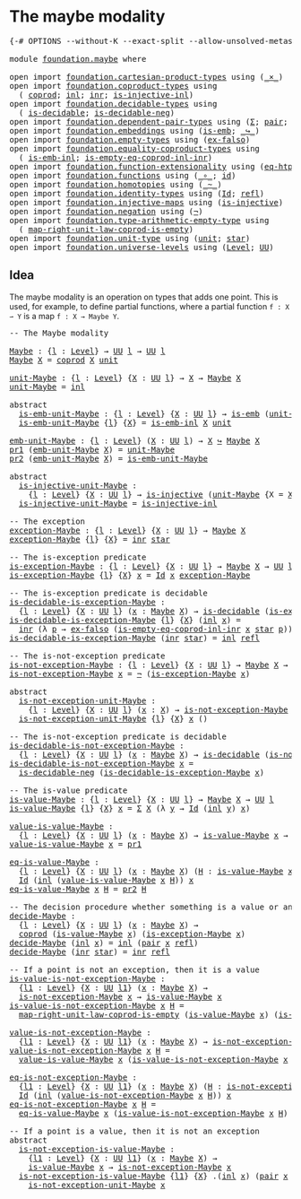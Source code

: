 # The maybe modality

<pre class="Agda"><a id="31" class="Symbol">{-#</a> <a id="35" class="Keyword">OPTIONS</a> <a id="43" class="Pragma">--without-K</a> <a id="55" class="Pragma">--exact-split</a> <a id="69" class="Pragma">--allow-unsolved-metas</a> <a id="92" class="Symbol">#-}</a>

<a id="97" class="Keyword">module</a> <a id="104" href="foundation.maybe.html" class="Module">foundation.maybe</a> <a id="121" class="Keyword">where</a>

<a id="128" class="Keyword">open</a> <a id="133" class="Keyword">import</a> <a id="140" href="foundation.cartesian-product-types.html" class="Module">foundation.cartesian-product-types</a> <a id="175" class="Keyword">using</a> <a id="181" class="Symbol">(</a><a id="182" href="foundation-core.cartesian-product-types.html#577" class="Function Operator">_×_</a><a id="185" class="Symbol">)</a>
<a id="187" class="Keyword">open</a> <a id="192" class="Keyword">import</a> <a id="199" href="foundation.coproduct-types.html" class="Module">foundation.coproduct-types</a> <a id="226" class="Keyword">using</a>
  <a id="234" class="Symbol">(</a> <a id="236" href="foundation.coproduct-types.html#1168" class="Datatype">coprod</a><a id="242" class="Symbol">;</a> <a id="244" href="foundation.coproduct-types.html#1239" class="InductiveConstructor">inl</a><a id="247" class="Symbol">;</a> <a id="249" href="foundation.coproduct-types.html#1262" class="InductiveConstructor">inr</a><a id="252" class="Symbol">;</a> <a id="254" href="foundation.coproduct-types.html#2175" class="Function">is-injective-inl</a><a id="270" class="Symbol">)</a>
<a id="272" class="Keyword">open</a> <a id="277" class="Keyword">import</a> <a id="284" href="foundation.decidable-types.html" class="Module">foundation.decidable-types</a> <a id="311" class="Keyword">using</a>
  <a id="319" class="Symbol">(</a> <a id="321" href="foundation.decidable-types.html#1741" class="Function">is-decidable</a><a id="333" class="Symbol">;</a> <a id="335" href="foundation.decidable-types.html#5067" class="Function">is-decidable-neg</a><a id="351" class="Symbol">)</a>
<a id="353" class="Keyword">open</a> <a id="358" class="Keyword">import</a> <a id="365" href="foundation.dependent-pair-types.html" class="Module">foundation.dependent-pair-types</a> <a id="397" class="Keyword">using</a> <a id="403" class="Symbol">(</a><a id="404" href="foundation-core.dependent-pair-types.html#502" class="Record">Σ</a><a id="405" class="Symbol">;</a> <a id="407" href="foundation-core.dependent-pair-types.html#575" class="InductiveConstructor">pair</a><a id="411" class="Symbol">;</a> <a id="413" href="foundation-core.dependent-pair-types.html#592" class="Field">pr1</a><a id="416" class="Symbol">;</a> <a id="418" href="foundation-core.dependent-pair-types.html#604" class="Field">pr2</a><a id="421" class="Symbol">)</a>
<a id="423" class="Keyword">open</a> <a id="428" class="Keyword">import</a> <a id="435" href="foundation.embeddings.html" class="Module">foundation.embeddings</a> <a id="457" class="Keyword">using</a> <a id="463" class="Symbol">(</a><a id="464" href="foundation-core.embeddings.html#980" class="Function">is-emb</a><a id="470" class="Symbol">;</a> <a id="472" href="foundation-core.embeddings.html#1062" class="Function Operator">_↪_</a><a id="475" class="Symbol">)</a>
<a id="477" class="Keyword">open</a> <a id="482" class="Keyword">import</a> <a id="489" href="foundation.empty-types.html" class="Module">foundation.empty-types</a> <a id="512" class="Keyword">using</a> <a id="518" class="Symbol">(</a><a id="519" href="foundation-core.empty-types.html#1150" class="Function">ex-falso</a><a id="527" class="Symbol">)</a>
<a id="529" class="Keyword">open</a> <a id="534" class="Keyword">import</a> <a id="541" href="foundation.equality-coproduct-types.html" class="Module">foundation.equality-coproduct-types</a> <a id="577" class="Keyword">using</a>
  <a id="585" class="Symbol">(</a> <a id="587" href="foundation.equality-coproduct-types.html#8465" class="Function">is-emb-inl</a><a id="597" class="Symbol">;</a> <a id="599" href="foundation.equality-coproduct-types.html#6014" class="Function">is-empty-eq-coprod-inl-inr</a><a id="625" class="Symbol">)</a>
<a id="627" class="Keyword">open</a> <a id="632" class="Keyword">import</a> <a id="639" href="foundation.function-extensionality.html" class="Module">foundation.function-extensionality</a> <a id="674" class="Keyword">using</a> <a id="680" class="Symbol">(</a><a id="681" href="foundation.function-extensionality.html#1446" class="Function">eq-htpy</a><a id="688" class="Symbol">)</a>
<a id="690" class="Keyword">open</a> <a id="695" class="Keyword">import</a> <a id="702" href="foundation.functions.html" class="Module">foundation.functions</a> <a id="723" class="Keyword">using</a> <a id="729" class="Symbol">(</a><a id="730" href="foundation-core.functions.html#407" class="Function Operator">_∘_</a><a id="733" class="Symbol">;</a> <a id="735" href="foundation-core.functions.html#309" class="Function">id</a><a id="737" class="Symbol">)</a>
<a id="739" class="Keyword">open</a> <a id="744" class="Keyword">import</a> <a id="751" href="foundation.homotopies.html" class="Module">foundation.homotopies</a> <a id="773" class="Keyword">using</a> <a id="779" class="Symbol">(</a><a id="780" href="foundation-core.homotopies.html#467" class="Function Operator">_~_</a><a id="783" class="Symbol">)</a>
<a id="785" class="Keyword">open</a> <a id="790" class="Keyword">import</a> <a id="797" href="foundation.identity-types.html" class="Module">foundation.identity-types</a> <a id="823" class="Keyword">using</a> <a id="829" class="Symbol">(</a><a id="830" href="foundation-core.identity-types.html#641" class="Datatype">Id</a><a id="832" class="Symbol">;</a> <a id="834" href="foundation-core.identity-types.html#694" class="InductiveConstructor">refl</a><a id="838" class="Symbol">)</a>
<a id="840" class="Keyword">open</a> <a id="845" class="Keyword">import</a> <a id="852" href="foundation.injective-maps.html" class="Module">foundation.injective-maps</a> <a id="878" class="Keyword">using</a> <a id="884" class="Symbol">(</a><a id="885" href="foundation.injective-maps.html#1295" class="Function">is-injective</a><a id="897" class="Symbol">)</a>
<a id="899" class="Keyword">open</a> <a id="904" class="Keyword">import</a> <a id="911" href="foundation.negation.html" class="Module">foundation.negation</a> <a id="931" class="Keyword">using</a> <a id="937" class="Symbol">(</a><a id="938" href="foundation-core.negation.html#452" class="Function">¬</a><a id="939" class="Symbol">)</a>
<a id="941" class="Keyword">open</a> <a id="946" class="Keyword">import</a> <a id="953" href="foundation.type-arithmetic-empty-type.html" class="Module">foundation.type-arithmetic-empty-type</a> <a id="991" class="Keyword">using</a>
  <a id="999" class="Symbol">(</a> <a id="1001" href="foundation.type-arithmetic-empty-type.html#7685" class="Function">map-right-unit-law-coprod-is-empty</a><a id="1035" class="Symbol">)</a>
<a id="1037" class="Keyword">open</a> <a id="1042" class="Keyword">import</a> <a id="1049" href="foundation.unit-type.html" class="Module">foundation.unit-type</a> <a id="1070" class="Keyword">using</a> <a id="1076" class="Symbol">(</a><a id="1077" href="foundation.unit-type.html#975" class="Datatype">unit</a><a id="1081" class="Symbol">;</a> <a id="1083" href="foundation.unit-type.html#999" class="InductiveConstructor">star</a><a id="1087" class="Symbol">)</a>
<a id="1089" class="Keyword">open</a> <a id="1094" class="Keyword">import</a> <a id="1101" href="foundation.universe-levels.html" class="Module">foundation.universe-levels</a> <a id="1128" class="Keyword">using</a> <a id="1134" class="Symbol">(</a><a id="1135" href="Agda.Primitive.html#597" class="Postulate">Level</a><a id="1140" class="Symbol">;</a> <a id="1142" href="foundation-core.universe-levels.html#222" class="Primitive">UU</a><a id="1144" class="Symbol">)</a>
</pre>
## Idea

The maybe modality is an operation on types that adds one point. This is used, for example, to define partial functions, where a partial function `f : X ⇀ Y` is a map `f : X → Maybe Y`.

<pre class="Agda"><a id="1355" class="Comment">-- The Maybe modality</a>

<a id="Maybe"></a><a id="1378" href="foundation.maybe.html#1378" class="Function">Maybe</a> <a id="1384" class="Symbol">:</a> <a id="1386" class="Symbol">{</a><a id="1387" href="foundation.maybe.html#1387" class="Bound">l</a> <a id="1389" class="Symbol">:</a> <a id="1391" href="Agda.Primitive.html#597" class="Postulate">Level</a><a id="1396" class="Symbol">}</a> <a id="1398" class="Symbol">→</a> <a id="1400" href="foundation-core.universe-levels.html#222" class="Primitive">UU</a> <a id="1403" href="foundation.maybe.html#1387" class="Bound">l</a> <a id="1405" class="Symbol">→</a> <a id="1407" href="foundation-core.universe-levels.html#222" class="Primitive">UU</a> <a id="1410" href="foundation.maybe.html#1387" class="Bound">l</a>
<a id="1412" href="foundation.maybe.html#1378" class="Function">Maybe</a> <a id="1418" href="foundation.maybe.html#1418" class="Bound">X</a> <a id="1420" class="Symbol">=</a> <a id="1422" href="foundation.coproduct-types.html#1168" class="Datatype">coprod</a> <a id="1429" href="foundation.maybe.html#1418" class="Bound">X</a> <a id="1431" href="foundation.unit-type.html#975" class="Datatype">unit</a>

<a id="unit-Maybe"></a><a id="1437" href="foundation.maybe.html#1437" class="Function">unit-Maybe</a> <a id="1448" class="Symbol">:</a> <a id="1450" class="Symbol">{</a><a id="1451" href="foundation.maybe.html#1451" class="Bound">l</a> <a id="1453" class="Symbol">:</a> <a id="1455" href="Agda.Primitive.html#597" class="Postulate">Level</a><a id="1460" class="Symbol">}</a> <a id="1462" class="Symbol">{</a><a id="1463" href="foundation.maybe.html#1463" class="Bound">X</a> <a id="1465" class="Symbol">:</a> <a id="1467" href="foundation-core.universe-levels.html#222" class="Primitive">UU</a> <a id="1470" href="foundation.maybe.html#1451" class="Bound">l</a><a id="1471" class="Symbol">}</a> <a id="1473" class="Symbol">→</a> <a id="1475" href="foundation.maybe.html#1463" class="Bound">X</a> <a id="1477" class="Symbol">→</a> <a id="1479" href="foundation.maybe.html#1378" class="Function">Maybe</a> <a id="1485" href="foundation.maybe.html#1463" class="Bound">X</a>
<a id="1487" href="foundation.maybe.html#1437" class="Function">unit-Maybe</a> <a id="1498" class="Symbol">=</a> <a id="1500" href="foundation.coproduct-types.html#1239" class="InductiveConstructor">inl</a>

<a id="1505" class="Keyword">abstract</a>
  <a id="is-emb-unit-Maybe"></a><a id="1516" href="foundation.maybe.html#1516" class="Function">is-emb-unit-Maybe</a> <a id="1534" class="Symbol">:</a> <a id="1536" class="Symbol">{</a><a id="1537" href="foundation.maybe.html#1537" class="Bound">l</a> <a id="1539" class="Symbol">:</a> <a id="1541" href="Agda.Primitive.html#597" class="Postulate">Level</a><a id="1546" class="Symbol">}</a> <a id="1548" class="Symbol">{</a><a id="1549" href="foundation.maybe.html#1549" class="Bound">X</a> <a id="1551" class="Symbol">:</a> <a id="1553" href="foundation-core.universe-levels.html#222" class="Primitive">UU</a> <a id="1556" href="foundation.maybe.html#1537" class="Bound">l</a><a id="1557" class="Symbol">}</a> <a id="1559" class="Symbol">→</a> <a id="1561" href="foundation-core.embeddings.html#980" class="Function">is-emb</a> <a id="1568" class="Symbol">(</a><a id="1569" href="foundation.maybe.html#1437" class="Function">unit-Maybe</a> <a id="1580" class="Symbol">{</a><a id="1581" class="Argument">X</a> <a id="1583" class="Symbol">=</a> <a id="1585" href="foundation.maybe.html#1549" class="Bound">X</a><a id="1586" class="Symbol">})</a>
  <a id="1591" href="foundation.maybe.html#1516" class="Function">is-emb-unit-Maybe</a> <a id="1609" class="Symbol">{</a><a id="1610" href="foundation.maybe.html#1610" class="Bound">l</a><a id="1611" class="Symbol">}</a> <a id="1613" class="Symbol">{</a><a id="1614" href="foundation.maybe.html#1614" class="Bound">X</a><a id="1615" class="Symbol">}</a> <a id="1617" class="Symbol">=</a> <a id="1619" href="foundation.equality-coproduct-types.html#8465" class="Function">is-emb-inl</a> <a id="1630" href="foundation.maybe.html#1614" class="Bound">X</a> <a id="1632" href="foundation.unit-type.html#975" class="Datatype">unit</a>

<a id="emb-unit-Maybe"></a><a id="1638" href="foundation.maybe.html#1638" class="Function">emb-unit-Maybe</a> <a id="1653" class="Symbol">:</a> <a id="1655" class="Symbol">{</a><a id="1656" href="foundation.maybe.html#1656" class="Bound">l</a> <a id="1658" class="Symbol">:</a> <a id="1660" href="Agda.Primitive.html#597" class="Postulate">Level</a><a id="1665" class="Symbol">}</a> <a id="1667" class="Symbol">(</a><a id="1668" href="foundation.maybe.html#1668" class="Bound">X</a> <a id="1670" class="Symbol">:</a> <a id="1672" href="foundation-core.universe-levels.html#222" class="Primitive">UU</a> <a id="1675" href="foundation.maybe.html#1656" class="Bound">l</a><a id="1676" class="Symbol">)</a> <a id="1678" class="Symbol">→</a> <a id="1680" href="foundation.maybe.html#1668" class="Bound">X</a> <a id="1682" href="foundation-core.embeddings.html#1062" class="Function Operator">↪</a> <a id="1684" href="foundation.maybe.html#1378" class="Function">Maybe</a> <a id="1690" href="foundation.maybe.html#1668" class="Bound">X</a>
<a id="1692" href="foundation-core.dependent-pair-types.html#592" class="Field">pr1</a> <a id="1696" class="Symbol">(</a><a id="1697" href="foundation.maybe.html#1638" class="Function">emb-unit-Maybe</a> <a id="1712" href="foundation.maybe.html#1712" class="Bound">X</a><a id="1713" class="Symbol">)</a> <a id="1715" class="Symbol">=</a> <a id="1717" href="foundation.maybe.html#1437" class="Function">unit-Maybe</a>
<a id="1728" href="foundation-core.dependent-pair-types.html#604" class="Field">pr2</a> <a id="1732" class="Symbol">(</a><a id="1733" href="foundation.maybe.html#1638" class="Function">emb-unit-Maybe</a> <a id="1748" href="foundation.maybe.html#1748" class="Bound">X</a><a id="1749" class="Symbol">)</a> <a id="1751" class="Symbol">=</a> <a id="1753" href="foundation.maybe.html#1516" class="Function">is-emb-unit-Maybe</a>

<a id="1772" class="Keyword">abstract</a>
  <a id="is-injective-unit-Maybe"></a><a id="1783" href="foundation.maybe.html#1783" class="Function">is-injective-unit-Maybe</a> <a id="1807" class="Symbol">:</a>
    <a id="1813" class="Symbol">{</a><a id="1814" href="foundation.maybe.html#1814" class="Bound">l</a> <a id="1816" class="Symbol">:</a> <a id="1818" href="Agda.Primitive.html#597" class="Postulate">Level</a><a id="1823" class="Symbol">}</a> <a id="1825" class="Symbol">{</a><a id="1826" href="foundation.maybe.html#1826" class="Bound">X</a> <a id="1828" class="Symbol">:</a> <a id="1830" href="foundation-core.universe-levels.html#222" class="Primitive">UU</a> <a id="1833" href="foundation.maybe.html#1814" class="Bound">l</a><a id="1834" class="Symbol">}</a> <a id="1836" class="Symbol">→</a> <a id="1838" href="foundation.injective-maps.html#1295" class="Function">is-injective</a> <a id="1851" class="Symbol">(</a><a id="1852" href="foundation.maybe.html#1437" class="Function">unit-Maybe</a> <a id="1863" class="Symbol">{</a><a id="1864" class="Argument">X</a> <a id="1866" class="Symbol">=</a> <a id="1868" href="foundation.maybe.html#1826" class="Bound">X</a><a id="1869" class="Symbol">})</a>
  <a id="1874" href="foundation.maybe.html#1783" class="Function">is-injective-unit-Maybe</a> <a id="1898" class="Symbol">=</a> <a id="1900" href="foundation.coproduct-types.html#2175" class="Function">is-injective-inl</a>

<a id="1918" class="Comment">-- The exception</a>
<a id="exception-Maybe"></a><a id="1935" href="foundation.maybe.html#1935" class="Function">exception-Maybe</a> <a id="1951" class="Symbol">:</a> <a id="1953" class="Symbol">{</a><a id="1954" href="foundation.maybe.html#1954" class="Bound">l</a> <a id="1956" class="Symbol">:</a> <a id="1958" href="Agda.Primitive.html#597" class="Postulate">Level</a><a id="1963" class="Symbol">}</a> <a id="1965" class="Symbol">{</a><a id="1966" href="foundation.maybe.html#1966" class="Bound">X</a> <a id="1968" class="Symbol">:</a> <a id="1970" href="foundation-core.universe-levels.html#222" class="Primitive">UU</a> <a id="1973" href="foundation.maybe.html#1954" class="Bound">l</a><a id="1974" class="Symbol">}</a> <a id="1976" class="Symbol">→</a> <a id="1978" href="foundation.maybe.html#1378" class="Function">Maybe</a> <a id="1984" href="foundation.maybe.html#1966" class="Bound">X</a>
<a id="1986" href="foundation.maybe.html#1935" class="Function">exception-Maybe</a> <a id="2002" class="Symbol">{</a><a id="2003" href="foundation.maybe.html#2003" class="Bound">l</a><a id="2004" class="Symbol">}</a> <a id="2006" class="Symbol">{</a><a id="2007" href="foundation.maybe.html#2007" class="Bound">X</a><a id="2008" class="Symbol">}</a> <a id="2010" class="Symbol">=</a> <a id="2012" href="foundation.coproduct-types.html#1262" class="InductiveConstructor">inr</a> <a id="2016" href="foundation.unit-type.html#999" class="InductiveConstructor">star</a>

<a id="2022" class="Comment">-- The is-exception predicate</a>
<a id="is-exception-Maybe"></a><a id="2052" href="foundation.maybe.html#2052" class="Function">is-exception-Maybe</a> <a id="2071" class="Symbol">:</a> <a id="2073" class="Symbol">{</a><a id="2074" href="foundation.maybe.html#2074" class="Bound">l</a> <a id="2076" class="Symbol">:</a> <a id="2078" href="Agda.Primitive.html#597" class="Postulate">Level</a><a id="2083" class="Symbol">}</a> <a id="2085" class="Symbol">{</a><a id="2086" href="foundation.maybe.html#2086" class="Bound">X</a> <a id="2088" class="Symbol">:</a> <a id="2090" href="foundation-core.universe-levels.html#222" class="Primitive">UU</a> <a id="2093" href="foundation.maybe.html#2074" class="Bound">l</a><a id="2094" class="Symbol">}</a> <a id="2096" class="Symbol">→</a> <a id="2098" href="foundation.maybe.html#1378" class="Function">Maybe</a> <a id="2104" href="foundation.maybe.html#2086" class="Bound">X</a> <a id="2106" class="Symbol">→</a> <a id="2108" href="foundation-core.universe-levels.html#222" class="Primitive">UU</a> <a id="2111" href="foundation.maybe.html#2074" class="Bound">l</a>
<a id="2113" href="foundation.maybe.html#2052" class="Function">is-exception-Maybe</a> <a id="2132" class="Symbol">{</a><a id="2133" href="foundation.maybe.html#2133" class="Bound">l</a><a id="2134" class="Symbol">}</a> <a id="2136" class="Symbol">{</a><a id="2137" href="foundation.maybe.html#2137" class="Bound">X</a><a id="2138" class="Symbol">}</a> <a id="2140" href="foundation.maybe.html#2140" class="Bound">x</a> <a id="2142" class="Symbol">=</a> <a id="2144" href="foundation-core.identity-types.html#641" class="Datatype">Id</a> <a id="2147" href="foundation.maybe.html#2140" class="Bound">x</a> <a id="2149" href="foundation.maybe.html#1935" class="Function">exception-Maybe</a>

<a id="2166" class="Comment">-- The is-exception predicate is decidable</a>
<a id="is-decidable-is-exception-Maybe"></a><a id="2209" href="foundation.maybe.html#2209" class="Function">is-decidable-is-exception-Maybe</a> <a id="2241" class="Symbol">:</a>
  <a id="2245" class="Symbol">{</a><a id="2246" href="foundation.maybe.html#2246" class="Bound">l</a> <a id="2248" class="Symbol">:</a> <a id="2250" href="Agda.Primitive.html#597" class="Postulate">Level</a><a id="2255" class="Symbol">}</a> <a id="2257" class="Symbol">{</a><a id="2258" href="foundation.maybe.html#2258" class="Bound">X</a> <a id="2260" class="Symbol">:</a> <a id="2262" href="foundation-core.universe-levels.html#222" class="Primitive">UU</a> <a id="2265" href="foundation.maybe.html#2246" class="Bound">l</a><a id="2266" class="Symbol">}</a> <a id="2268" class="Symbol">(</a><a id="2269" href="foundation.maybe.html#2269" class="Bound">x</a> <a id="2271" class="Symbol">:</a> <a id="2273" href="foundation.maybe.html#1378" class="Function">Maybe</a> <a id="2279" href="foundation.maybe.html#2258" class="Bound">X</a><a id="2280" class="Symbol">)</a> <a id="2282" class="Symbol">→</a> <a id="2284" href="foundation.decidable-types.html#1741" class="Function">is-decidable</a> <a id="2297" class="Symbol">(</a><a id="2298" href="foundation.maybe.html#2052" class="Function">is-exception-Maybe</a> <a id="2317" href="foundation.maybe.html#2269" class="Bound">x</a><a id="2318" class="Symbol">)</a>
<a id="2320" href="foundation.maybe.html#2209" class="Function">is-decidable-is-exception-Maybe</a> <a id="2352" class="Symbol">{</a><a id="2353" href="foundation.maybe.html#2353" class="Bound">l</a><a id="2354" class="Symbol">}</a> <a id="2356" class="Symbol">{</a><a id="2357" href="foundation.maybe.html#2357" class="Bound">X</a><a id="2358" class="Symbol">}</a> <a id="2360" class="Symbol">(</a><a id="2361" href="foundation.coproduct-types.html#1239" class="InductiveConstructor">inl</a> <a id="2365" href="foundation.maybe.html#2365" class="Bound">x</a><a id="2366" class="Symbol">)</a> <a id="2368" class="Symbol">=</a>
  <a id="2372" href="foundation.coproduct-types.html#1262" class="InductiveConstructor">inr</a> <a id="2376" class="Symbol">(λ</a> <a id="2379" href="foundation.maybe.html#2379" class="Bound">p</a> <a id="2381" class="Symbol">→</a> <a id="2383" href="foundation-core.empty-types.html#1150" class="Function">ex-falso</a> <a id="2392" class="Symbol">(</a><a id="2393" href="foundation.equality-coproduct-types.html#6014" class="Function">is-empty-eq-coprod-inl-inr</a> <a id="2420" href="foundation.maybe.html#2365" class="Bound">x</a> <a id="2422" href="foundation.unit-type.html#999" class="InductiveConstructor">star</a> <a id="2427" href="foundation.maybe.html#2379" class="Bound">p</a><a id="2428" class="Symbol">))</a>
<a id="2431" href="foundation.maybe.html#2209" class="Function">is-decidable-is-exception-Maybe</a> <a id="2463" class="Symbol">(</a><a id="2464" href="foundation.coproduct-types.html#1262" class="InductiveConstructor">inr</a> <a id="2468" href="foundation.unit-type.html#999" class="InductiveConstructor">star</a><a id="2472" class="Symbol">)</a> <a id="2474" class="Symbol">=</a> <a id="2476" href="foundation.coproduct-types.html#1239" class="InductiveConstructor">inl</a> <a id="2480" href="foundation-core.identity-types.html#694" class="InductiveConstructor">refl</a>

<a id="2486" class="Comment">-- The is-not-exception predicate</a>
<a id="is-not-exception-Maybe"></a><a id="2520" href="foundation.maybe.html#2520" class="Function">is-not-exception-Maybe</a> <a id="2543" class="Symbol">:</a> <a id="2545" class="Symbol">{</a><a id="2546" href="foundation.maybe.html#2546" class="Bound">l</a> <a id="2548" class="Symbol">:</a> <a id="2550" href="Agda.Primitive.html#597" class="Postulate">Level</a><a id="2555" class="Symbol">}</a> <a id="2557" class="Symbol">{</a><a id="2558" href="foundation.maybe.html#2558" class="Bound">X</a> <a id="2560" class="Symbol">:</a> <a id="2562" href="foundation-core.universe-levels.html#222" class="Primitive">UU</a> <a id="2565" href="foundation.maybe.html#2546" class="Bound">l</a><a id="2566" class="Symbol">}</a> <a id="2568" class="Symbol">→</a> <a id="2570" href="foundation.maybe.html#1378" class="Function">Maybe</a> <a id="2576" href="foundation.maybe.html#2558" class="Bound">X</a> <a id="2578" class="Symbol">→</a> <a id="2580" href="foundation-core.universe-levels.html#222" class="Primitive">UU</a> <a id="2583" href="foundation.maybe.html#2546" class="Bound">l</a>
<a id="2585" href="foundation.maybe.html#2520" class="Function">is-not-exception-Maybe</a> <a id="2608" href="foundation.maybe.html#2608" class="Bound">x</a> <a id="2610" class="Symbol">=</a> <a id="2612" href="foundation-core.negation.html#452" class="Function">¬</a> <a id="2614" class="Symbol">(</a><a id="2615" href="foundation.maybe.html#2052" class="Function">is-exception-Maybe</a> <a id="2634" href="foundation.maybe.html#2608" class="Bound">x</a><a id="2635" class="Symbol">)</a>

<a id="2638" class="Keyword">abstract</a>
  <a id="is-not-exception-unit-Maybe"></a><a id="2649" href="foundation.maybe.html#2649" class="Function">is-not-exception-unit-Maybe</a> <a id="2677" class="Symbol">:</a>
    <a id="2683" class="Symbol">{</a><a id="2684" href="foundation.maybe.html#2684" class="Bound">l</a> <a id="2686" class="Symbol">:</a> <a id="2688" href="Agda.Primitive.html#597" class="Postulate">Level</a><a id="2693" class="Symbol">}</a> <a id="2695" class="Symbol">{</a><a id="2696" href="foundation.maybe.html#2696" class="Bound">X</a> <a id="2698" class="Symbol">:</a> <a id="2700" href="foundation-core.universe-levels.html#222" class="Primitive">UU</a> <a id="2703" href="foundation.maybe.html#2684" class="Bound">l</a><a id="2704" class="Symbol">}</a> <a id="2706" class="Symbol">(</a><a id="2707" href="foundation.maybe.html#2707" class="Bound">x</a> <a id="2709" class="Symbol">:</a> <a id="2711" href="foundation.maybe.html#2696" class="Bound">X</a><a id="2712" class="Symbol">)</a> <a id="2714" class="Symbol">→</a> <a id="2716" href="foundation.maybe.html#2520" class="Function">is-not-exception-Maybe</a> <a id="2739" class="Symbol">(</a><a id="2740" href="foundation.maybe.html#1437" class="Function">unit-Maybe</a> <a id="2751" href="foundation.maybe.html#2707" class="Bound">x</a><a id="2752" class="Symbol">)</a>
  <a id="2756" href="foundation.maybe.html#2649" class="Function">is-not-exception-unit-Maybe</a> <a id="2784" class="Symbol">{</a><a id="2785" href="foundation.maybe.html#2785" class="Bound">l</a><a id="2786" class="Symbol">}</a> <a id="2788" class="Symbol">{</a><a id="2789" href="foundation.maybe.html#2789" class="Bound">X</a><a id="2790" class="Symbol">}</a> <a id="2792" href="foundation.maybe.html#2792" class="Bound">x</a> <a id="2794" class="Symbol">()</a>

<a id="2798" class="Comment">-- The is-not-exception predicate is decidable</a>
<a id="is-decidable-is-not-exception-Maybe"></a><a id="2845" href="foundation.maybe.html#2845" class="Function">is-decidable-is-not-exception-Maybe</a> <a id="2881" class="Symbol">:</a>
  <a id="2885" class="Symbol">{</a><a id="2886" href="foundation.maybe.html#2886" class="Bound">l</a> <a id="2888" class="Symbol">:</a> <a id="2890" href="Agda.Primitive.html#597" class="Postulate">Level</a><a id="2895" class="Symbol">}</a> <a id="2897" class="Symbol">{</a><a id="2898" href="foundation.maybe.html#2898" class="Bound">X</a> <a id="2900" class="Symbol">:</a> <a id="2902" href="foundation-core.universe-levels.html#222" class="Primitive">UU</a> <a id="2905" href="foundation.maybe.html#2886" class="Bound">l</a><a id="2906" class="Symbol">}</a> <a id="2908" class="Symbol">(</a><a id="2909" href="foundation.maybe.html#2909" class="Bound">x</a> <a id="2911" class="Symbol">:</a> <a id="2913" href="foundation.maybe.html#1378" class="Function">Maybe</a> <a id="2919" href="foundation.maybe.html#2898" class="Bound">X</a><a id="2920" class="Symbol">)</a> <a id="2922" class="Symbol">→</a> <a id="2924" href="foundation.decidable-types.html#1741" class="Function">is-decidable</a> <a id="2937" class="Symbol">(</a><a id="2938" href="foundation.maybe.html#2520" class="Function">is-not-exception-Maybe</a> <a id="2961" href="foundation.maybe.html#2909" class="Bound">x</a><a id="2962" class="Symbol">)</a>
<a id="2964" href="foundation.maybe.html#2845" class="Function">is-decidable-is-not-exception-Maybe</a> <a id="3000" href="foundation.maybe.html#3000" class="Bound">x</a> <a id="3002" class="Symbol">=</a>
  <a id="3006" href="foundation.decidable-types.html#5067" class="Function">is-decidable-neg</a> <a id="3023" class="Symbol">(</a><a id="3024" href="foundation.maybe.html#2209" class="Function">is-decidable-is-exception-Maybe</a> <a id="3056" href="foundation.maybe.html#3000" class="Bound">x</a><a id="3057" class="Symbol">)</a>

<a id="3060" class="Comment">-- The is-value predicate</a>
<a id="is-value-Maybe"></a><a id="3086" href="foundation.maybe.html#3086" class="Function">is-value-Maybe</a> <a id="3101" class="Symbol">:</a> <a id="3103" class="Symbol">{</a><a id="3104" href="foundation.maybe.html#3104" class="Bound">l</a> <a id="3106" class="Symbol">:</a> <a id="3108" href="Agda.Primitive.html#597" class="Postulate">Level</a><a id="3113" class="Symbol">}</a> <a id="3115" class="Symbol">{</a><a id="3116" href="foundation.maybe.html#3116" class="Bound">X</a> <a id="3118" class="Symbol">:</a> <a id="3120" href="foundation-core.universe-levels.html#222" class="Primitive">UU</a> <a id="3123" href="foundation.maybe.html#3104" class="Bound">l</a><a id="3124" class="Symbol">}</a> <a id="3126" class="Symbol">→</a> <a id="3128" href="foundation.maybe.html#1378" class="Function">Maybe</a> <a id="3134" href="foundation.maybe.html#3116" class="Bound">X</a> <a id="3136" class="Symbol">→</a> <a id="3138" href="foundation-core.universe-levels.html#222" class="Primitive">UU</a> <a id="3141" href="foundation.maybe.html#3104" class="Bound">l</a>
<a id="3143" href="foundation.maybe.html#3086" class="Function">is-value-Maybe</a> <a id="3158" class="Symbol">{</a><a id="3159" href="foundation.maybe.html#3159" class="Bound">l</a><a id="3160" class="Symbol">}</a> <a id="3162" class="Symbol">{</a><a id="3163" href="foundation.maybe.html#3163" class="Bound">X</a><a id="3164" class="Symbol">}</a> <a id="3166" href="foundation.maybe.html#3166" class="Bound">x</a> <a id="3168" class="Symbol">=</a> <a id="3170" href="foundation-core.dependent-pair-types.html#502" class="Record">Σ</a> <a id="3172" href="foundation.maybe.html#3163" class="Bound">X</a> <a id="3174" class="Symbol">(λ</a> <a id="3177" href="foundation.maybe.html#3177" class="Bound">y</a> <a id="3179" class="Symbol">→</a> <a id="3181" href="foundation-core.identity-types.html#641" class="Datatype">Id</a> <a id="3184" class="Symbol">(</a><a id="3185" href="foundation.coproduct-types.html#1239" class="InductiveConstructor">inl</a> <a id="3189" href="foundation.maybe.html#3177" class="Bound">y</a><a id="3190" class="Symbol">)</a> <a id="3192" href="foundation.maybe.html#3166" class="Bound">x</a><a id="3193" class="Symbol">)</a>

<a id="value-is-value-Maybe"></a><a id="3196" href="foundation.maybe.html#3196" class="Function">value-is-value-Maybe</a> <a id="3217" class="Symbol">:</a>
  <a id="3221" class="Symbol">{</a><a id="3222" href="foundation.maybe.html#3222" class="Bound">l</a> <a id="3224" class="Symbol">:</a> <a id="3226" href="Agda.Primitive.html#597" class="Postulate">Level</a><a id="3231" class="Symbol">}</a> <a id="3233" class="Symbol">{</a><a id="3234" href="foundation.maybe.html#3234" class="Bound">X</a> <a id="3236" class="Symbol">:</a> <a id="3238" href="foundation-core.universe-levels.html#222" class="Primitive">UU</a> <a id="3241" href="foundation.maybe.html#3222" class="Bound">l</a><a id="3242" class="Symbol">}</a> <a id="3244" class="Symbol">(</a><a id="3245" href="foundation.maybe.html#3245" class="Bound">x</a> <a id="3247" class="Symbol">:</a> <a id="3249" href="foundation.maybe.html#1378" class="Function">Maybe</a> <a id="3255" href="foundation.maybe.html#3234" class="Bound">X</a><a id="3256" class="Symbol">)</a> <a id="3258" class="Symbol">→</a> <a id="3260" href="foundation.maybe.html#3086" class="Function">is-value-Maybe</a> <a id="3275" href="foundation.maybe.html#3245" class="Bound">x</a> <a id="3277" class="Symbol">→</a> <a id="3279" href="foundation.maybe.html#3234" class="Bound">X</a>
<a id="3281" href="foundation.maybe.html#3196" class="Function">value-is-value-Maybe</a> <a id="3302" href="foundation.maybe.html#3302" class="Bound">x</a> <a id="3304" class="Symbol">=</a> <a id="3306" href="foundation-core.dependent-pair-types.html#592" class="Field">pr1</a>

<a id="eq-is-value-Maybe"></a><a id="3311" href="foundation.maybe.html#3311" class="Function">eq-is-value-Maybe</a> <a id="3329" class="Symbol">:</a>
  <a id="3333" class="Symbol">{</a><a id="3334" href="foundation.maybe.html#3334" class="Bound">l</a> <a id="3336" class="Symbol">:</a> <a id="3338" href="Agda.Primitive.html#597" class="Postulate">Level</a><a id="3343" class="Symbol">}</a> <a id="3345" class="Symbol">{</a><a id="3346" href="foundation.maybe.html#3346" class="Bound">X</a> <a id="3348" class="Symbol">:</a> <a id="3350" href="foundation-core.universe-levels.html#222" class="Primitive">UU</a> <a id="3353" href="foundation.maybe.html#3334" class="Bound">l</a><a id="3354" class="Symbol">}</a> <a id="3356" class="Symbol">(</a><a id="3357" href="foundation.maybe.html#3357" class="Bound">x</a> <a id="3359" class="Symbol">:</a> <a id="3361" href="foundation.maybe.html#1378" class="Function">Maybe</a> <a id="3367" href="foundation.maybe.html#3346" class="Bound">X</a><a id="3368" class="Symbol">)</a> <a id="3370" class="Symbol">(</a><a id="3371" href="foundation.maybe.html#3371" class="Bound">H</a> <a id="3373" class="Symbol">:</a> <a id="3375" href="foundation.maybe.html#3086" class="Function">is-value-Maybe</a> <a id="3390" href="foundation.maybe.html#3357" class="Bound">x</a><a id="3391" class="Symbol">)</a> <a id="3393" class="Symbol">→</a>
  <a id="3397" href="foundation-core.identity-types.html#641" class="Datatype">Id</a> <a id="3400" class="Symbol">(</a><a id="3401" href="foundation.coproduct-types.html#1239" class="InductiveConstructor">inl</a> <a id="3405" class="Symbol">(</a><a id="3406" href="foundation.maybe.html#3196" class="Function">value-is-value-Maybe</a> <a id="3427" href="foundation.maybe.html#3357" class="Bound">x</a> <a id="3429" href="foundation.maybe.html#3371" class="Bound">H</a><a id="3430" class="Symbol">))</a> <a id="3433" href="foundation.maybe.html#3357" class="Bound">x</a>
<a id="3435" href="foundation.maybe.html#3311" class="Function">eq-is-value-Maybe</a> <a id="3453" href="foundation.maybe.html#3453" class="Bound">x</a> <a id="3455" href="foundation.maybe.html#3455" class="Bound">H</a> <a id="3457" class="Symbol">=</a> <a id="3459" href="foundation-core.dependent-pair-types.html#604" class="Field">pr2</a> <a id="3463" href="foundation.maybe.html#3455" class="Bound">H</a>

<a id="3466" class="Comment">-- The decision procedure whether something is a value or an exception</a>
<a id="decide-Maybe"></a><a id="3537" href="foundation.maybe.html#3537" class="Function">decide-Maybe</a> <a id="3550" class="Symbol">:</a>
  <a id="3554" class="Symbol">{</a><a id="3555" href="foundation.maybe.html#3555" class="Bound">l</a> <a id="3557" class="Symbol">:</a> <a id="3559" href="Agda.Primitive.html#597" class="Postulate">Level</a><a id="3564" class="Symbol">}</a> <a id="3566" class="Symbol">{</a><a id="3567" href="foundation.maybe.html#3567" class="Bound">X</a> <a id="3569" class="Symbol">:</a> <a id="3571" href="foundation-core.universe-levels.html#222" class="Primitive">UU</a> <a id="3574" href="foundation.maybe.html#3555" class="Bound">l</a><a id="3575" class="Symbol">}</a> <a id="3577" class="Symbol">(</a><a id="3578" href="foundation.maybe.html#3578" class="Bound">x</a> <a id="3580" class="Symbol">:</a> <a id="3582" href="foundation.maybe.html#1378" class="Function">Maybe</a> <a id="3588" href="foundation.maybe.html#3567" class="Bound">X</a><a id="3589" class="Symbol">)</a> <a id="3591" class="Symbol">→</a>
  <a id="3595" href="foundation.coproduct-types.html#1168" class="Datatype">coprod</a> <a id="3602" class="Symbol">(</a><a id="3603" href="foundation.maybe.html#3086" class="Function">is-value-Maybe</a> <a id="3618" href="foundation.maybe.html#3578" class="Bound">x</a><a id="3619" class="Symbol">)</a> <a id="3621" class="Symbol">(</a><a id="3622" href="foundation.maybe.html#2052" class="Function">is-exception-Maybe</a> <a id="3641" href="foundation.maybe.html#3578" class="Bound">x</a><a id="3642" class="Symbol">)</a>
<a id="3644" href="foundation.maybe.html#3537" class="Function">decide-Maybe</a> <a id="3657" class="Symbol">(</a><a id="3658" href="foundation.coproduct-types.html#1239" class="InductiveConstructor">inl</a> <a id="3662" href="foundation.maybe.html#3662" class="Bound">x</a><a id="3663" class="Symbol">)</a> <a id="3665" class="Symbol">=</a> <a id="3667" href="foundation.coproduct-types.html#1239" class="InductiveConstructor">inl</a> <a id="3671" class="Symbol">(</a><a id="3672" href="foundation-core.dependent-pair-types.html#575" class="InductiveConstructor">pair</a> <a id="3677" href="foundation.maybe.html#3662" class="Bound">x</a> <a id="3679" href="foundation-core.identity-types.html#694" class="InductiveConstructor">refl</a><a id="3683" class="Symbol">)</a>
<a id="3685" href="foundation.maybe.html#3537" class="Function">decide-Maybe</a> <a id="3698" class="Symbol">(</a><a id="3699" href="foundation.coproduct-types.html#1262" class="InductiveConstructor">inr</a> <a id="3703" href="foundation.unit-type.html#999" class="InductiveConstructor">star</a><a id="3707" class="Symbol">)</a> <a id="3709" class="Symbol">=</a> <a id="3711" href="foundation.coproduct-types.html#1262" class="InductiveConstructor">inr</a> <a id="3715" href="foundation-core.identity-types.html#694" class="InductiveConstructor">refl</a>

<a id="3721" class="Comment">-- If a point is not an exception, then it is a value</a>
<a id="is-value-is-not-exception-Maybe"></a><a id="3775" href="foundation.maybe.html#3775" class="Function">is-value-is-not-exception-Maybe</a> <a id="3807" class="Symbol">:</a>
  <a id="3811" class="Symbol">{</a><a id="3812" href="foundation.maybe.html#3812" class="Bound">l1</a> <a id="3815" class="Symbol">:</a> <a id="3817" href="Agda.Primitive.html#597" class="Postulate">Level</a><a id="3822" class="Symbol">}</a> <a id="3824" class="Symbol">{</a><a id="3825" href="foundation.maybe.html#3825" class="Bound">X</a> <a id="3827" class="Symbol">:</a> <a id="3829" href="foundation-core.universe-levels.html#222" class="Primitive">UU</a> <a id="3832" href="foundation.maybe.html#3812" class="Bound">l1</a><a id="3834" class="Symbol">}</a> <a id="3836" class="Symbol">(</a><a id="3837" href="foundation.maybe.html#3837" class="Bound">x</a> <a id="3839" class="Symbol">:</a> <a id="3841" href="foundation.maybe.html#1378" class="Function">Maybe</a> <a id="3847" href="foundation.maybe.html#3825" class="Bound">X</a><a id="3848" class="Symbol">)</a> <a id="3850" class="Symbol">→</a>
  <a id="3854" href="foundation.maybe.html#2520" class="Function">is-not-exception-Maybe</a> <a id="3877" href="foundation.maybe.html#3837" class="Bound">x</a> <a id="3879" class="Symbol">→</a> <a id="3881" href="foundation.maybe.html#3086" class="Function">is-value-Maybe</a> <a id="3896" href="foundation.maybe.html#3837" class="Bound">x</a>
<a id="3898" href="foundation.maybe.html#3775" class="Function">is-value-is-not-exception-Maybe</a> <a id="3930" href="foundation.maybe.html#3930" class="Bound">x</a> <a id="3932" href="foundation.maybe.html#3932" class="Bound">H</a> <a id="3934" class="Symbol">=</a>
  <a id="3938" href="foundation.type-arithmetic-empty-type.html#7685" class="Function">map-right-unit-law-coprod-is-empty</a> <a id="3973" class="Symbol">(</a><a id="3974" href="foundation.maybe.html#3086" class="Function">is-value-Maybe</a> <a id="3989" href="foundation.maybe.html#3930" class="Bound">x</a><a id="3990" class="Symbol">)</a> <a id="3992" class="Symbol">(</a><a id="3993" href="foundation.maybe.html#2052" class="Function">is-exception-Maybe</a> <a id="4012" href="foundation.maybe.html#3930" class="Bound">x</a><a id="4013" class="Symbol">)</a> <a id="4015" href="foundation.maybe.html#3932" class="Bound">H</a> <a id="4017" class="Symbol">(</a><a id="4018" href="foundation.maybe.html#3537" class="Function">decide-Maybe</a> <a id="4031" href="foundation.maybe.html#3930" class="Bound">x</a><a id="4032" class="Symbol">)</a>

<a id="value-is-not-exception-Maybe"></a><a id="4035" href="foundation.maybe.html#4035" class="Function">value-is-not-exception-Maybe</a> <a id="4064" class="Symbol">:</a>
  <a id="4068" class="Symbol">{</a><a id="4069" href="foundation.maybe.html#4069" class="Bound">l1</a> <a id="4072" class="Symbol">:</a> <a id="4074" href="Agda.Primitive.html#597" class="Postulate">Level</a><a id="4079" class="Symbol">}</a> <a id="4081" class="Symbol">{</a><a id="4082" href="foundation.maybe.html#4082" class="Bound">X</a> <a id="4084" class="Symbol">:</a> <a id="4086" href="foundation-core.universe-levels.html#222" class="Primitive">UU</a> <a id="4089" href="foundation.maybe.html#4069" class="Bound">l1</a><a id="4091" class="Symbol">}</a> <a id="4093" class="Symbol">(</a><a id="4094" href="foundation.maybe.html#4094" class="Bound">x</a> <a id="4096" class="Symbol">:</a> <a id="4098" href="foundation.maybe.html#1378" class="Function">Maybe</a> <a id="4104" href="foundation.maybe.html#4082" class="Bound">X</a><a id="4105" class="Symbol">)</a> <a id="4107" class="Symbol">→</a> <a id="4109" href="foundation.maybe.html#2520" class="Function">is-not-exception-Maybe</a> <a id="4132" href="foundation.maybe.html#4094" class="Bound">x</a> <a id="4134" class="Symbol">→</a> <a id="4136" href="foundation.maybe.html#4082" class="Bound">X</a>
<a id="4138" href="foundation.maybe.html#4035" class="Function">value-is-not-exception-Maybe</a> <a id="4167" href="foundation.maybe.html#4167" class="Bound">x</a> <a id="4169" href="foundation.maybe.html#4169" class="Bound">H</a> <a id="4171" class="Symbol">=</a>
  <a id="4175" href="foundation.maybe.html#3196" class="Function">value-is-value-Maybe</a> <a id="4196" href="foundation.maybe.html#4167" class="Bound">x</a> <a id="4198" class="Symbol">(</a><a id="4199" href="foundation.maybe.html#3775" class="Function">is-value-is-not-exception-Maybe</a> <a id="4231" href="foundation.maybe.html#4167" class="Bound">x</a> <a id="4233" href="foundation.maybe.html#4169" class="Bound">H</a><a id="4234" class="Symbol">)</a>

<a id="eq-is-not-exception-Maybe"></a><a id="4237" href="foundation.maybe.html#4237" class="Function">eq-is-not-exception-Maybe</a> <a id="4263" class="Symbol">:</a>
  <a id="4267" class="Symbol">{</a><a id="4268" href="foundation.maybe.html#4268" class="Bound">l1</a> <a id="4271" class="Symbol">:</a> <a id="4273" href="Agda.Primitive.html#597" class="Postulate">Level</a><a id="4278" class="Symbol">}</a> <a id="4280" class="Symbol">{</a><a id="4281" href="foundation.maybe.html#4281" class="Bound">X</a> <a id="4283" class="Symbol">:</a> <a id="4285" href="foundation-core.universe-levels.html#222" class="Primitive">UU</a> <a id="4288" href="foundation.maybe.html#4268" class="Bound">l1</a><a id="4290" class="Symbol">}</a> <a id="4292" class="Symbol">(</a><a id="4293" href="foundation.maybe.html#4293" class="Bound">x</a> <a id="4295" class="Symbol">:</a> <a id="4297" href="foundation.maybe.html#1378" class="Function">Maybe</a> <a id="4303" href="foundation.maybe.html#4281" class="Bound">X</a><a id="4304" class="Symbol">)</a> <a id="4306" class="Symbol">(</a><a id="4307" href="foundation.maybe.html#4307" class="Bound">H</a> <a id="4309" class="Symbol">:</a> <a id="4311" href="foundation.maybe.html#2520" class="Function">is-not-exception-Maybe</a> <a id="4334" href="foundation.maybe.html#4293" class="Bound">x</a><a id="4335" class="Symbol">)</a> <a id="4337" class="Symbol">→</a>
  <a id="4341" href="foundation-core.identity-types.html#641" class="Datatype">Id</a> <a id="4344" class="Symbol">(</a><a id="4345" href="foundation.coproduct-types.html#1239" class="InductiveConstructor">inl</a> <a id="4349" class="Symbol">(</a><a id="4350" href="foundation.maybe.html#4035" class="Function">value-is-not-exception-Maybe</a> <a id="4379" href="foundation.maybe.html#4293" class="Bound">x</a> <a id="4381" href="foundation.maybe.html#4307" class="Bound">H</a><a id="4382" class="Symbol">))</a> <a id="4385" href="foundation.maybe.html#4293" class="Bound">x</a>
<a id="4387" href="foundation.maybe.html#4237" class="Function">eq-is-not-exception-Maybe</a> <a id="4413" href="foundation.maybe.html#4413" class="Bound">x</a> <a id="4415" href="foundation.maybe.html#4415" class="Bound">H</a> <a id="4417" class="Symbol">=</a>
  <a id="4421" href="foundation.maybe.html#3311" class="Function">eq-is-value-Maybe</a> <a id="4439" href="foundation.maybe.html#4413" class="Bound">x</a> <a id="4441" class="Symbol">(</a><a id="4442" href="foundation.maybe.html#3775" class="Function">is-value-is-not-exception-Maybe</a> <a id="4474" href="foundation.maybe.html#4413" class="Bound">x</a> <a id="4476" href="foundation.maybe.html#4415" class="Bound">H</a><a id="4477" class="Symbol">)</a>

<a id="4480" class="Comment">-- If a point is a value, then it is not an exception</a>
<a id="4534" class="Keyword">abstract</a>
  <a id="is-not-exception-is-value-Maybe"></a><a id="4545" href="foundation.maybe.html#4545" class="Function">is-not-exception-is-value-Maybe</a> <a id="4577" class="Symbol">:</a>
    <a id="4583" class="Symbol">{</a><a id="4584" href="foundation.maybe.html#4584" class="Bound">l1</a> <a id="4587" class="Symbol">:</a> <a id="4589" href="Agda.Primitive.html#597" class="Postulate">Level</a><a id="4594" class="Symbol">}</a> <a id="4596" class="Symbol">{</a><a id="4597" href="foundation.maybe.html#4597" class="Bound">X</a> <a id="4599" class="Symbol">:</a> <a id="4601" href="foundation-core.universe-levels.html#222" class="Primitive">UU</a> <a id="4604" href="foundation.maybe.html#4584" class="Bound">l1</a><a id="4606" class="Symbol">}</a> <a id="4608" class="Symbol">(</a><a id="4609" href="foundation.maybe.html#4609" class="Bound">x</a> <a id="4611" class="Symbol">:</a> <a id="4613" href="foundation.maybe.html#1378" class="Function">Maybe</a> <a id="4619" href="foundation.maybe.html#4597" class="Bound">X</a><a id="4620" class="Symbol">)</a> <a id="4622" class="Symbol">→</a>
    <a id="4628" href="foundation.maybe.html#3086" class="Function">is-value-Maybe</a> <a id="4643" href="foundation.maybe.html#4609" class="Bound">x</a> <a id="4645" class="Symbol">→</a> <a id="4647" href="foundation.maybe.html#2520" class="Function">is-not-exception-Maybe</a> <a id="4670" href="foundation.maybe.html#4609" class="Bound">x</a>
  <a id="4674" href="foundation.maybe.html#4545" class="Function">is-not-exception-is-value-Maybe</a> <a id="4706" class="Symbol">{</a><a id="4707" href="foundation.maybe.html#4707" class="Bound">l1</a><a id="4709" class="Symbol">}</a> <a id="4711" class="Symbol">{</a><a id="4712" href="foundation.maybe.html#4712" class="Bound">X</a><a id="4713" class="Symbol">}</a> <a id="4715" class="DottedPattern Symbol">.(</a><a id="4717" href="foundation.coproduct-types.html#1239" class="DottedPattern InductiveConstructor">inl</a> <a id="4721" href="foundation.maybe.html#4730" class="DottedPattern Bound">x</a><a id="4722" class="DottedPattern Symbol">)</a> <a id="4724" class="Symbol">(</a><a id="4725" href="foundation-core.dependent-pair-types.html#575" class="InductiveConstructor">pair</a> <a id="4730" href="foundation.maybe.html#4730" class="Bound">x</a> <a id="4732" href="foundation-core.identity-types.html#694" class="InductiveConstructor">refl</a><a id="4736" class="Symbol">)</a> <a id="4738" class="Symbol">=</a>
    <a id="4744" href="foundation.maybe.html#2649" class="Function">is-not-exception-unit-Maybe</a> <a id="4772" href="foundation.maybe.html#4730" class="Bound">x</a>
</pre>